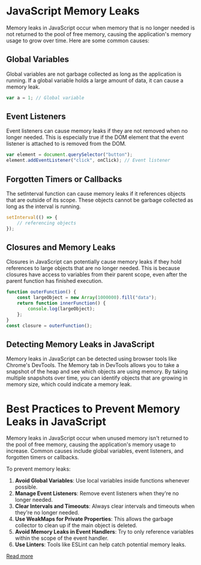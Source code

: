 # JavaScript Memory Leaks

Memory leaks in JavaScript occur when memory that is no longer needed is not returned to the pool of free memory, causing the application's memory usage to grow over time. Here are some common causes:

## Global Variables

Global variables are not garbage collected as long as the application is running. If a global variable holds a large amount of data, it can cause a memory leak.

```javascript
var a = 1; // Global variable
```

## Event Listeners

Event listeners can cause memory leaks if they are not removed when no longer needed. This is especially true if the DOM element that the event listener is attached to is removed from the DOM.

```javascript
var element = document.querySelector("button");
element.addEventListener("click", onClick); // Event listener
```

## Forgotten Timers or Callbacks

The setInterval function can cause memory leaks if it references objects that are outside of its scope. These objects cannot be garbage collected as long as the interval is running.

```javascript
setInterval(() => {
	// referencing objects
});
```

## Closures and Memory Leaks

Closures in JavaScript can potentially cause memory leaks if they hold references to large objects that are no longer needed. This is because closures have access to variables from their parent scope, even after the parent function has finished execution.

```javascript
function outerFunction() {
	const largeObject = new Array(1000000).fill("data");
	return function innerFunction() {
		console.log(largeObject);
	};
}
const closure = outerFunction();
```

## Detecting Memory Leaks in JavaScript

Memory leaks in JavaScript can be detected using browser tools like Chrome's DevTools. The Memory tab in DevTools allows you to take a snapshot of the heap and see which objects are using memory. By taking multiple snapshots over time, you can identify objects that are growing in memory size, which could indicate a memory leak.

# Best Practices to Prevent Memory Leaks in JavaScript

Memory leaks in JavaScript occur when unused memory isn't returned to the pool of free memory, causing the application's memory usage to increase. Common causes include global variables, event listeners, and forgotten timers or callbacks.

To prevent memory leaks:

1. **Avoid Global Variables**: Use local variables inside functions whenever possible.
2. **Manage Event Listeners**: Remove event listeners when they're no longer needed.
3. **Clear Intervals and Timeouts**: Always clear intervals and timeouts when they're no longer needed.
4. **Use WeakMaps for Private Properties**: This allows the garbage collector to clean up if the main object is deleted.
5. **Avoid Memory Leaks in Event Handlers**: Try to only reference variables within the scope of the event handler.
6. **Use Linters**: Tools like ESLint can help catch potential memory leaks.

[Read more](https://auth0.com/blog/four-types-of-leaks-in-your-javascript-code-and-how-to-get-rid-of-them/)

```

```
